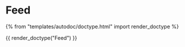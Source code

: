 # Feed

{% from "templates/autodoc/doctype.html" import render_doctype %}

{{ render_doctype("Feed") }}

<!-- jinja --><!-- static -->
